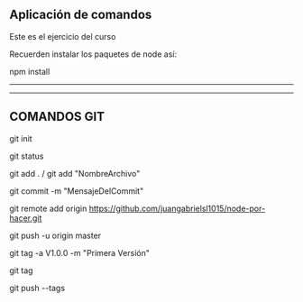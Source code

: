 ## Aplicación de comandos

Este es el ejercicio del curso

Recuerden instalar los paquetes de node así:

npm install

------------------------------------------------------
------------------------------------------------------

## COMANDOS GIT

git init

git status

git add .   /   git add "NombreArchivo"

git commit -m "MensajeDelCommit"

git remote add origin https://github.com/juangabrielsl1015/node-por-hacer.git

git push -u origin master

git tag -a V1.0.0 -m "Primera Versión"

git tag 

git push --tags